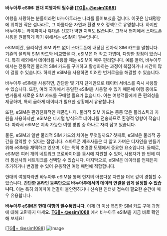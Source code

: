 **바누아투 eSIM: 현대 여행자의 필수품 [[TG💪+ @esim1088](https://t.me/s/esim1088)]**

여행을 사랑하는 분들이라면 바누아투라는 나라를 들어보셨을 겁니다. 이곳은 남태평양에 위치한 작은 섬나라로, 그 아름다운 자연과 환경 보호 정책으로 유명합니다. 하지만 바누아투는 와이파이나 휴대폰 신호가 약한 지역도 많습니다. 그래서 현지에서 스마트폰 사용을 원활하게 하기 위해서는 eSIM이 필수입니다. 

eSIM이란, 물리적인 SIM 카드 없이 스마트폰에 내장된 전자식 SIM 카드를 말합니다. 기존의 물리적 SIM 카드와 비교했을 때, eSIM은 더 작고 가볍며, 다양한 장점이 있습니다. 특히 해외에서 데이터를 사용할 때는 eSIM이 매우 편리합니다. 예를 들어, 바누아투에서는 전통적인 물리적 SIM 카드를 구매하고 활성화하는 과정이 복잡하거나 시간이 많이 걸릴 수 있습니다. 하지만 eSIM을 사용하면 이러한 번거로움을 해결할 수 있습니다.

바누아투 eSIM을 사용하면, 간단한 몇 가지 단계만으로 데이터 서비스를 즉시 사용할 수 있습니다. 또한, 여러 국가에서 동일한 eSIM을 사용할 수 있기 때문에 여행 중에도 번거롭게 새로운 SIM 카드를 구매할 필요가 없습니다. 이는 여행객들에게 큰 편의성을 제공하며, 특히 급하게 데이터가 필요한 상황에서 유용합니다.

또한, eSIM은 환경친화적인 제품입니다. 물리적 SIM 카드는 종종 많은 플라스틱과 자원을 사용하지만, eSIM은 디지털 방식으로 데이터를 전송하므로 환경적 영향이 적습니다. 따라서 eSIM은 지속 가능한 여행 방법 중 하나로 자리 잡고 있습니다.

물론, eSIM과 일반 물리적 SIM 카드의 차이는 무엇일까요? 첫째로, eSIM은 물리적 공간을 절약할 수 있다는 점입니다. 스마트폰 제조사들은 더 얇고 가벼운 디자인을 만들기 위해 eSIM을 채택하고 있으며, 이는 특히 초경량 모델에서 중요한 요소입니다. 둘째로, eSIM은 여러 개의 네트워크 프로바이더를 동시에 지원할 수 있어, 사용자가 한 번에 여러 통신사의 네트워크를 선택할 수 있습니다. 마지막으로, eSIM은 데이터를 언제든지 추가하거나 변경할 수 있어 유동적인 여행 패턴에 적합합니다.

현대의 여행자라면 바누아투 eSIM을 통해 현지의 아름다운 자연을 더욱 깊이 경험할 수 있습니다. **간단한 온라인 등록만으로 바누아투에서의 데이터 연결을 쉽게 설정할 수 있습니다.** 이는 특히 와이파이 연결이 불안정하거나 신속한 인터넷 접속이 필요한 순간에 매우 유용합니다.

**바누아투 eSIM은 현대 여행의 필수품입니다.** 이제 더 이상 복잡한 SIM 카드 구매 과정에 대해 고민하지 마세요. **[TG💪+ @esim1088](https://t.me/s/esim1088)** 에서 바누아투 eSIM을 지금 바로 확인해 보세요!

[[TG💪+ @esim1088](https://t.me/s/esim1088)] 
![Image](https://i.postimg.cc/Y0z9fWf4/image.png)